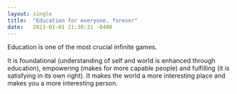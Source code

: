 ```yaml
---
layout: single
title:  "Education for everyone, forever"
date:   2023-01-01 21:38:31 -0400
---
```


Education is one of the most crucial infinite games.

It is foundational (understanding of self and world is enhanced through education), empowering (makes for more capable people) and fulfilling (it is satisfying in its own right). It makes the world a more interesting place and makes you a more interesting person.